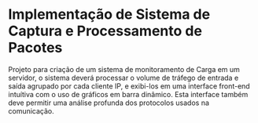 # Implementação de Sistema de Captura e Processamento de Pacotes

<p>Projeto para criação de um sistema de monitoramento de Carga em um servidor, o sistema deverá processar o volume de tráfego de entrada e saída agrupado por cada cliente IP, e exibi-los em uma interface front-end intuítiva com o uso de gráficos em barra dinâmico. Esta interface também deve permitir uma análise profunda dos protocolos usados na comunicação.</p>